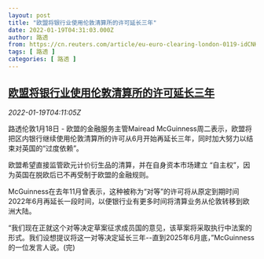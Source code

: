 ```yaml
---
layout: post
title: "欧盟将银行业使用伦敦清算所的许可延长三年"
date: 2022-01-19T04:31:03.000Z
author: 路透
from: https://cn.reuters.com/article/eu-euro-clearing-london-0119-idCNKBS2JT099
tags: [ 路透 ]
categories: [ 路透 ]
---
```

<!--1642566663000-->
[欧盟将银行业使用伦敦清算所的许可延长三年](https://cn.reuters.com/article/eu-euro-clearing-london-0119-idCNKBS2JT099)
------

<div>
<div><i>2022-01-19T04:11:05Z</i></div><p>路透伦敦1月18日 - 欧盟的金融服务主管Mairead McGuinness周二表示，欧盟将把区内银行继续使用伦敦清算所的许可从6月开始再延长三年，同时加大努力以结束对英国的“过度依赖”。</p><p>欧盟希望直接监管欧元计价衍生品的清算，并在自身资本市场建立 “自主权”，因为英国在脱欧后已不再受制于欧盟的金融规则。</p><p>McGuinness在去年11月曾表示，这种被称为“对等”的许可将从原定到期时间2022年6月再延长一段时间，以便银行业有更多时间将清算业务从伦敦转移到欧洲大陆。</p><p>“我们现在正就这个对等决定草案征求成员国的意见，该草案将采取执行中法案的形式。我们设想提议将这一对等决定延长三年--直到2025年6月底，”McGuinness的一位发言人说。(完)</p>
</div>
